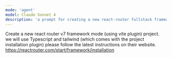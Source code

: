 ```yaml
---
mode: 'agent'
model: Claude Sonnet 4
description: 'a prompt for creating a new react-router fullstack framework project.'
---
```


Create a new react router v7 framework mode (using vite plugin) project.
we will use Typescript and tailwind (which comes with the project installation plugin)
please follow the latest instructions on their website.
https://reactrouter.com/start/framework/installation

